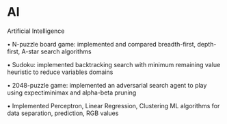 # AI
Artificial Intelligence

•	N-puzzle board game: implemented and compared breadth-first, depth-first, A-star search algorithms

•	Sudoku: implemented backtracking search with minimum remaining value heuristic to reduce variables domains

•	2048-puzzle game: implemented an adversarial search agent to play using expectiminimax and alpha-beta pruning

•	Implemented Perceptron, Linear Regression, Clustering ML algorithms for data separation, prediction, RGB values

